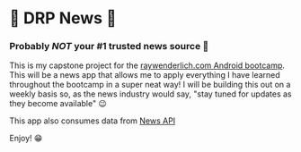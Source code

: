 # :newspaper: DRP News :newspaper:
### Probably *NOT* your #1 trusted news source :rofl:
This is my capstone project for the [raywenderlich.com Android bootcamp](https://www.raywenderlich.com/). This will be a news app that allows me to apply everything I have learned throughout the bootcamp in a super neat way! I will be building this out on a weekly basis so, as the news industry would say, "stay tuned for updates as they become available" :wink:

This app also consumes data from [News API](https://newsapi.org/docs/endpoints/top-headlines)

Enjoy! :grin:
